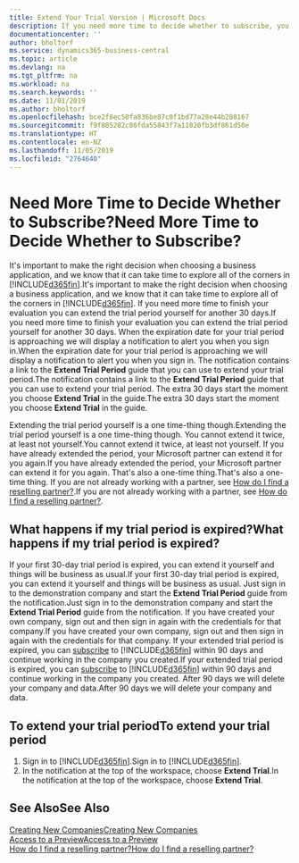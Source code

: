 ```yaml
---
title: Extend Your Trial Version | Microsoft Docs
description: If you need more time to decide whether to subscribe, you can extend your trial version.
documentationcenter: ''
author: bholtorf
ms.service: dynamics365-business-central
ms.topic: article
ms.devlang: na
ms.tgt_pltfrm: na
ms.workload: na
ms.search.keywords: ''
ms.date: 11/01/2019
ms.author: bholtorf
ms.openlocfilehash: bce2f8ec50fa836be87c0f1bd77a28e44b208167
ms.sourcegitcommit: f9f805282c86fda55843f7a11020fb3df861d50e
ms.translationtype: HT
ms.contentlocale: en-NZ
ms.lasthandoff: 11/05/2019
ms.locfileid: "2764640"
---
```

# <a name="need-more-time-to-decide-whether-to-subscribe"></a><span data-ttu-id="6e7fc-103">Need More Time to Decide Whether to Subscribe?</span><span class="sxs-lookup"><span data-stu-id="6e7fc-103">Need More Time to Decide Whether to Subscribe?</span></span>
<span data-ttu-id="6e7fc-104">It's important to make the right decision when choosing a business application, and we know that it can take time to explore all of the corners in [!INCLUDE[d365fin](includes/d365fin_md.md)].</span><span class="sxs-lookup"><span data-stu-id="6e7fc-104">It's important to make the right decision when choosing a business application, and we know that it can take time to explore all of the corners in [!INCLUDE[d365fin](includes/d365fin_md.md)].</span></span> <span data-ttu-id="6e7fc-105">If you need more time to finish your evaluation you can extend the trial period yourself for another 30 days.</span><span class="sxs-lookup"><span data-stu-id="6e7fc-105">If you need more time to finish your evaluation you can extend the trial period yourself for another 30 days.</span></span> <span data-ttu-id="6e7fc-106">When the expiration date for your trial period is approaching we will display a notification to alert you when you sign in.</span><span class="sxs-lookup"><span data-stu-id="6e7fc-106">When the expiration date for your trial period is approaching we will display a notification to alert you when you sign in.</span></span> <span data-ttu-id="6e7fc-107">The notification contains a link to the **Extend Trial Period** guide that you can use to extend your trial period.</span><span class="sxs-lookup"><span data-stu-id="6e7fc-107">The notification contains a link to the **Extend Trial Period** guide that you can use to extend your trial period.</span></span> <span data-ttu-id="6e7fc-108">The extra 30 days start the moment you choose **Extend Trial** in the guide.</span><span class="sxs-lookup"><span data-stu-id="6e7fc-108">The extra 30 days start the moment you choose **Extend Trial** in the guide.</span></span>

<span data-ttu-id="6e7fc-109">Extending the trial period yourself is a one time-thing though.</span><span class="sxs-lookup"><span data-stu-id="6e7fc-109">Extending the trial period yourself is a one time-thing though.</span></span> <span data-ttu-id="6e7fc-110">You cannot extend it twice, at least not yourself.</span><span class="sxs-lookup"><span data-stu-id="6e7fc-110">You cannot extend it twice, at least not yourself.</span></span> <span data-ttu-id="6e7fc-111">If you have already extended the period, your Microsoft partner can extend it for you again.</span><span class="sxs-lookup"><span data-stu-id="6e7fc-111">If you have already extended the period, your Microsoft partner can extend it for you again.</span></span> <span data-ttu-id="6e7fc-112">That's also a one-time thing.</span><span class="sxs-lookup"><span data-stu-id="6e7fc-112">That's also a one-time thing.</span></span> <span data-ttu-id="6e7fc-113">If you are not already working with a partner, see [How do I find a reselling partner?](across-faq.md#findpartner).</span><span class="sxs-lookup"><span data-stu-id="6e7fc-113">If you are not already working with a partner, see [How do I find a reselling partner?](across-faq.md#findpartner).</span></span>

## <a name="what-happens-if-my-trial-period-is-expired"></a><span data-ttu-id="6e7fc-114">What happens if my trial period is expired?</span><span class="sxs-lookup"><span data-stu-id="6e7fc-114">What happens if my trial period is expired?</span></span>
<span data-ttu-id="6e7fc-115">If your first 30-day trial period is expired, you can extend it yourself and things will be business as usual.</span><span class="sxs-lookup"><span data-stu-id="6e7fc-115">If your first 30-day trial period is expired, you can extend it yourself and things will be business as usual.</span></span> <span data-ttu-id="6e7fc-116">Just sign in to the demonstration company and start the **Extend Trial Period** guide from the notification.</span><span class="sxs-lookup"><span data-stu-id="6e7fc-116">Just sign in to the demonstration company and start the **Extend Trial Period** guide from the notification.</span></span> <span data-ttu-id="6e7fc-117">If you have created your own company, sign out and then sign in again with the credentials for that company.</span><span class="sxs-lookup"><span data-stu-id="6e7fc-117">If you have created your own company, sign out and then sign in again with the credentials for that company.</span></span> <span data-ttu-id="6e7fc-118">If your extended trial period is expired, you can [subscribe](https://go.microsoft.com/fwlink/?linkid=828659) to [!INCLUDE[d365fin](includes/d365fin_md.md)] within 90 days and continue working in the company you created.</span><span class="sxs-lookup"><span data-stu-id="6e7fc-118">If your extended trial period is expired, you can [subscribe](https://go.microsoft.com/fwlink/?linkid=828659) to [!INCLUDE[d365fin](includes/d365fin_md.md)] within 90 days and continue working in the company you created.</span></span> <span data-ttu-id="6e7fc-119">After 90 days we will delete your company and data.</span><span class="sxs-lookup"><span data-stu-id="6e7fc-119">After 90 days we will delete your company and data.</span></span> 

## <a name="to-extend-your-trial-period"></a><span data-ttu-id="6e7fc-120">To extend your trial period</span><span class="sxs-lookup"><span data-stu-id="6e7fc-120">To extend your trial period</span></span>
1. <span data-ttu-id="6e7fc-121">Sign in to [!INCLUDE[d365fin](includes/d365fin_md.md)].</span><span class="sxs-lookup"><span data-stu-id="6e7fc-121">Sign in to [!INCLUDE[d365fin](includes/d365fin_md.md)].</span></span>
2. <span data-ttu-id="6e7fc-122">In the notification at the top of the workspace, choose **Extend Trial**.</span><span class="sxs-lookup"><span data-stu-id="6e7fc-122">In the notification at the top of the workspace, choose **Extend Trial**.</span></span>

## <a name="see-also"></a><span data-ttu-id="6e7fc-123">See Also</span><span class="sxs-lookup"><span data-stu-id="6e7fc-123">See Also</span></span>
[<span data-ttu-id="6e7fc-124">Creating New Companies</span><span class="sxs-lookup"><span data-stu-id="6e7fc-124">Creating New Companies</span></span>](about-new-company.md)  
[<span data-ttu-id="6e7fc-125">Access to a Preview</span><span class="sxs-lookup"><span data-stu-id="6e7fc-125">Access to a Preview</span></span>](across-preview.md)  
[<span data-ttu-id="6e7fc-126">How do I find a reselling partner?</span><span class="sxs-lookup"><span data-stu-id="6e7fc-126">How do I find a reselling partner?</span></span>](across-faq.md#findpartner)  
